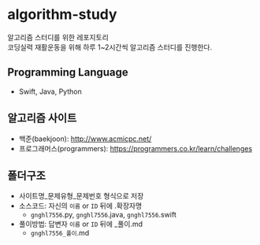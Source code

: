 # algorithm-study
알고리즘 스터디를 위한 레포지토리<br>
코딩실력 재활운동을 위해 하루 1~2시간씩 알고리즘 스터디를 진행한다.

## Programming Language
- Swift, Java, Python

## 알고리즘 사이트
- 백준(baekjoon): http://www.acmicpc.net/
- 프로그래머스(programmers): https://programmers.co.kr/learn/challenges

## 폴더구조
- 사이트명_문제유형_문제번호 형식으로 저장
- 소스코드: 자신의 ```이름``` or ```ID``` 뒤에 .확장자명
  - ```gnghl7556```.py, ```gnghl7556```.java, ```gnghl7556```.swift
- 풀이방법: 답변자 ```이름``` or ```ID``` 뒤에 _풀이.md
  - ```gnghl7556_풀이```.md
